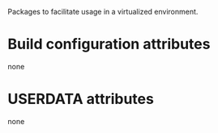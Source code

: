 Packages to facilitate usage in a virtualized environment.

# Build configuration attributes

none

# USERDATA attributes

none